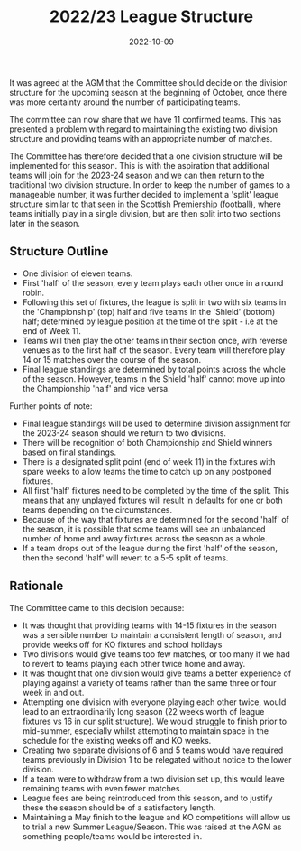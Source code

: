 ﻿---
title: 2022/23 League Structure
date: 2022-10-09
page_type: article
summary: The introduction of a new league structure for the 2022/23 season
---

It was agreed at the AGM that the Committee should decide on the division structure for the upcoming season at the beginning of October, once there was more certainty around the number of participating teams.

The committee can now share that we have 11 confirmed teams. This has presented a problem with regard to maintaining the existing two division structure and providing teams with an appropriate number of matches.

The Committee has therefore decided that a one division structure will be implemented for this season. This is with the aspiration that additional teams will join for the 2023-24 season and we can then return to the traditional two division structure. In order to keep the number of games to a manageable number, it was further decided to implement a 'split' league structure similar to that seen in the Scottish Premiership (football), where teams initially play in a single division, but are then split into two sections later in the season.

## Structure Outline

* One division of eleven teams.
* First 'half' of the season, every team plays each other once in a round robin.
* Following this set of fixtures, the league is split in two with six teams in the 'Championship' (top) half and five teams in the 'Shield' (bottom) half; determined by league position at the time of the split - i.e at the end of Week 11.
* Teams will then play the other teams in their section once, with reverse venues as to the first half of the season. Every team will therefore play 14 or 15 matches over the course of the season.
* Final league standings are determined by total points across the whole of the season. However, teams in the Shield 'half' cannot move up into the Championship 'half' and vice versa.

Further points of note:

* Final league standings will be used to determine division assignment for the 2023-24 season should we return to two divisions.
* There will be recognition of both Championship and Shield winners based on final standings.
* There is a designated split point (end of week 11) in the fixtures with spare weeks to allow teams the time to catch up on any postponed fixtures.
* All first 'half' fixtures need to be completed by the time of the split. This means that any unplayed fixtures will result in defaults for one or both teams depending on the circumstances.
* Because of the way that fixtures are determined for the second 'half' of the season, it is possible that some teams will see an unbalanced number of home and away fixtures across the season as a whole.
* If a team drops out of the league during the first 'half' of the season, then the second 'half' will revert to a 5-5 split of teams.

## Rationale

The Committee came to this decision because:

* It was thought that providing teams with 14-15 fixtures in the season was a sensible number to maintain a consistent length of season, and provide weeks off for KO fixtures and school holidays
* Two divisions would give teams too few matches, or too many if we had to revert to teams playing each other twice home and away.
* It was thought that one division would give teams a better experience of playing against a variety of teams rather than the same three or four week in and out.
* Attempting one division with everyone playing each other twice, would lead to an extraordinarily long season (22 weeks worth of league fixtures vs 16 in our split structure). We would struggle to finish prior to mid-summer, especially whilst attempting to maintain space in the schedule for the existing weeks off and KO weeks.
* Creating two separate divisions of 6 and 5 teams would have required teams previously in Division 1 to be relegated without notice to the lower division.
* If a team were to withdraw from a two division set up, this would leave remaining teams with even fewer matches.
* League fees are being reintroduced from this season, and to justify these the season should be of a satisfactory length. 
* Maintaining a May finish to the league and KO competitions will allow us to trial a new Summer League/Season. This was raised at the AGM as something people/teams would be interested in.
